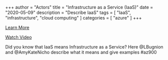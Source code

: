 +++
author = "Actors"
title = "Infrastructure as a Service (IaaS)"
date = "2020-05-09"
description = "Describe IaaS"
tags = [
    "IaaS",
    "infrastructure",
    "cloud computing"
]
categories = [
    "azure"
]
+++

[Learn More](https://docs.microsoft.com/learn/modules/principles-cloud-computing/5-types-of-cloud-services?WT.mc_id=snackable-social-cxa)

[Watch Video](https://twitter.com/i/status/1259978340301078528)

Did you know that IaaS means Infrastructure as a Service? Here @LBugnion and @AmyKateNicho describe what it means and give examples #az900